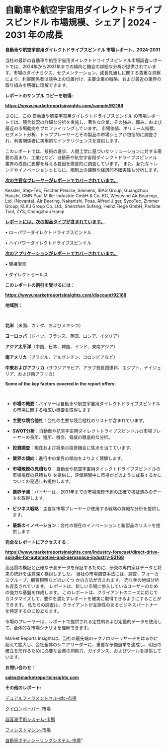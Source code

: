 # 自動車や航空宇宙用ダイレクトドライブスピンドル 市場規模、シェア | 2024 - 2031 年の成長

<strong>自動車や航空宇宙用ダイレクトドライブスピンドル 市場レポート、2024-2031</strong>

当社の最新の自動車や航空宇宙用ダイレクトドライブスピンドル市場調査レポートでは、2024年から2031年までの傾向と機会の詳細な分析が提供されています。市場のダイナミクス、セグメンテーション、成長見通しに関する貴重な洞察により、利害関係者は競争上の位置付け、主要企業の戦略、および最近の業界の取り組みを明確に理解できます。



<strong>レポートのサンプル コピーを取得:</strong> <a href=https://www.marketreportsinsights.com/sample/92168>

<strong><u>https://www.marketreportsinsights.com/sample/92168</u></strong></a>

さらに、この 自動車や航空宇宙用ダイレクトドライブスピンドル の市場レポートでは、競合状況の詳細な分析を実施し、著名な企業、その強み、弱み、および最近の市場動向をプロファイリングしています。 市場価値、ボリューム指標、セグメント分析、トッププレーヤーとその製品の市場シェアが包括的に調査され、利害関係者に実用的なインテリジェンスを提供します。

このレポートでは、技術の進歩、人間工学に基づいたソリューションに対する需要の高まり、工業化など、自動車や航空宇宙用ダイレクトドライブスピンドル 業界の成長に影響を与える要因を徹底的に調査しています。 また、新たなトレンドやイノベーションとともに、規制上の課題や経済的不確実性も分析します。



<strong><u>次の主要なプレーヤーがレポートでカバーされています。</u></strong>

Kessler, Step-Tec, Fischer Precise, Siemens, IBAG Group, Guangzhou Haozhi, GMN Paul M ller Industrie GmbH & Co. KG, Westwind Air Bearings., Ltd. (Novanta), Air Bearing, Nakanishi, Posa, Alfred J ger, SycoTec, Zimmer Group, KLKJ Group Co.,Ltd., Shenzhen Sufeng, Heinz Fiege GmbH, Parfaite Tool, ZYS, Changzhou Hanqi



<strong><u><b>レポートには、次の製品タイプが含まれています。</b></u></strong>

• ローパワーダイレクトドライブスピンドル

• ハイパワーダイレクトドライブスピンドル



<strong><u><b>次のアプリケーションがレポートでカバーされています。</b></u></strong>

• 間接販売

• ダイレクトセールス



<strong><b>このレポートの割引を受けるには：</b></strong>

<a href=https://www.marketreportsinsights.com/discount/92168>

<strong><u>https://www.marketreportsinsights.com/discount/92168</u></strong></a>



<strong>地域別：</strong>

<strong> </strong>



<strong>北米</strong>（米国、カナダ、およびメキシコ）



<strong>ヨーロッパ</strong>（ドイツ、フランス、英国、ロシア、イタリア）



<strong>アジア太平洋</strong>（中国、日本、韓国、インド、東南アジア）



<strong>南アメリカ</strong>（ブラジル、アルゼンチン、コロンビアなど）



<strong>中東およびアフリカ</strong>（サウジアラビア、アラブ首長国連邦、エジプト、ナイジェリア、および南アフリカ）



<strong>Some of the key factors covered in the report offers:</strong>

<strong> </strong>
<ul>
  <li>

<strong>市場の概要</strong>：バイヤーは自動車や航空宇宙用ダイレクトドライブスピンドルの市場に関する幅広い概要を取得します</li>
  <li>

<strong>主要な競合他社</strong>：会社の主要な競合他社のリストが含まれています。</li>
  <li>

<strong>SWOT分析</strong>：自動車や航空宇宙用ダイレクトドライブスピンドルの市場プレーヤーの長所、短所、機会、脅威の徹底的な分析。</li>
  <li>

<strong>投資調査</strong>：現在および将来の投資機会に焦点を当てています。</li>
  <li>

<strong>業界の傾向</strong>：進行中の業界の傾向をよりよく理解します。</li>
  <li>

<strong>市場規模の見積もり</strong>：自動車や航空宇宙用ダイレクトドライブスピンドルの市場規模の見積もり を提供し、評価期間中に市場がどのように成長するかについての見通しも提供します。</li>
  <li>

<strong>業界予測</strong>：バイヤーは、2031年までの市場規模予測の正確で検証済みのデータを取得します。</li>
  <li>

<strong>ビジネス戦略</strong>：主要な市場プレーヤーが使用する戦略の詳細な分析を提供します。</li>
  <li>

<strong>最新のイノベーション</strong>：会社の現在のイノベーションと新製品のリストを提供します</li>
</ul>


<strong>完全なレポートにアクセスする</strong>：

<a href=https://www.marketreportsinsights.com/industry-forecast/direct-drive-spindle-for-automotive-and-aerospace-industry-92168>

<strong><u>https://www.marketreportsinsights.com/industry-forecast/direct-drive-spindle-for-automotive-and-aerospace-industry-92168</u></strong></a>

高品質の検証と正確な予測データを保証するために、研究の専門家はデータと将来の統計を注意深く検討しました。 当社の市場調査手法には、調査、フォーカスグループ、顧客観察などのいくつ かの方法が含まれます。 売り手の地域分析も言及されています。 レポートは、新しい市場に参入しているユーザーのための強力な基盤を作成します。 このレポートは、クライアントのニーズに応じてカスタマイズして、要件を満たすレポートを確実に取得できるようにすることができます。 私たちの調査は、クライアントが互換性のあるビジネスパートナーを特定するのに役立ちます。

市場のプレーヤーは、レポートで提供される定性的および定量的データを使用して、全体的な市場シナリオを理解できます。

Market Reports Insightsは、当社の最先端のテクノロジーリサーチをはるかに超えて拡大し、会社全体のシニアリーダーに、重要な予備選挙を達成し、明日の確立を形作るために必要な企業の洞察力、ガイダンス、およびツールを提供しています。



<strong><b>お問い合わせ</b></strong>：

<a href=mailto:sales@marketreportsinsights.com>

<strong><u>sales@marketreportsinsights.com</u></strong></a>



<strong>その他のレポート:</strong>

<a href=https://www.linkedin.com/pulse/デュアルフィラメントセル-dfc-市場-2023-swot-分析と最新イノベーション-gvsif/>デュアルフィラメントセル-dfc-市場</a>

<a href=https://www.linkedin.com/pulse/クイロンペーパー-市場-2023-推進要因と成長機会-2030-pr-news-hub-1vqtf/>クイロンペーパー-市場</a>

<a href=https://www.linkedin.com/pulse/超音波手術システム-市場-2023-新興市場-将来の動向と市場需要-2030-market-tribunal-h8z3f/>超音波手術システム-市場</a>

<a href=https://www.linkedin.com/pulse/フォレストマシン-市場-2023-swot-分析と成長率-2030-pr-news-hub-b8kzf/>フォレストマシン-市場</a>

<a href=https://www.linkedin.com/pulse/自動車ボディシーリングシステム-市場-2023-新興市場-将来の動向と市場需要-2030-pr-news-hub-mattf/>自動車ボディシーリングシステム-市場</a>"
